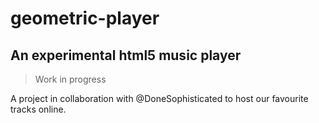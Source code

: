 # geometric-player
## An experimental html5 music player

>Work in progress

A project in collaboration with @DoneSophisticated to host our favourite tracks online. 
